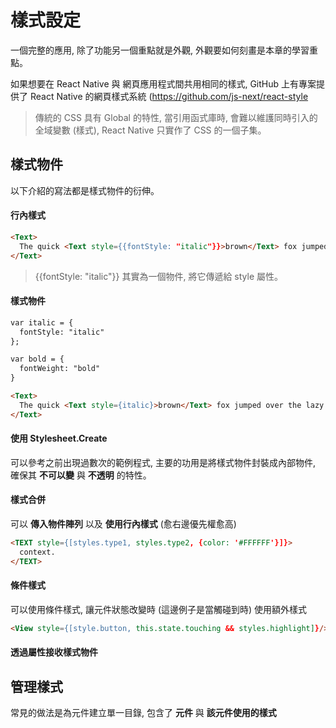 # 樣式設定
一個完整的應用, 除了功能另一個重點就是外觀, 外觀要如何刻畫是本章的學習重點。

如果想要在 React Native 與 網頁應用程式間共用相同的樣式, GitHub 上有專案提供了 React Native 的網頁樣式系統
(https://github.com/js-next/react-style

> 傳統的 CSS 具有 Global 的特性, 當引用函式庫時, 會難以維護同時引入的全域變數 (樣式), React Native 只實作了 CSS 的一個子集。


## 樣式物件
以下介紹的寫法都是樣式物件的衍伸。

#### 行內樣式
```html
<Text>
  The quick <Text style={{fontStyle: "italic"}}>brown</Text> fox jumped over the lazy <Text style={{fontWeight: "bold"}}>dog</Text>.
</Text>
```
> {{fontStyle: "italic"}} 其實為一個物件, 將它傳遞給 style 屬性。

#### 樣式物件
```html
var italic = {
  fontStyle: "italic"
};

var bold = {
  fontWeight: "bold"
}

<Text>
  The quick <Text style={italic}>brown</Text> fox jumped over the lazy <Text style={bold}>dog</Text>.
</Text>
```

#### 使用 Stylesheet.Create
可以參考之前出現過數次的範例程式, 主要的功用是將樣式物件封裝成內部物件, 確保其 **不可以變** 與 **不透明** 的特性。

#### 樣式合併
可以 **傳入物件陣列** 以及 **使用行內樣式** (愈右邊優先權愈高)
```html
<TEXT style={[styles.type1, styles.type2, {color: '#FFFFFF'}]}>
  context.
</TEXT>
```

#### 條件樣式
可以使用條件樣式, 讓元件狀態改變時 (這邊例子是當觸碰到時) 使用額外樣式
```html
<View style={[style.button, this.state.touching && styles.highlight]}/>
```

#### 透過屬性接收樣式物件

## 管理樣式
常見的做法是為元件建立單一目錄, 包含了 **元件** 與 **該元件使用的樣式**